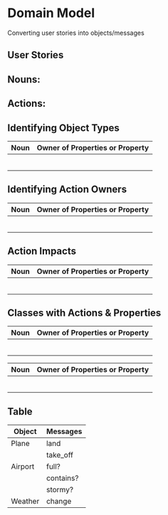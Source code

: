 # Domain Model
Converting user stories into objects/messages

## User Stories
>
>

>
>

>
>

>
>

>
>

>
>

## Nouns:

## Actions:

## Identifying Object Types

| Noun      | Owner of Properties or Property |
|-----------|---------------------------------|
|||
|||
|||
|||
|||
|||

## Identifying Action Owners

| Noun      | Owner of Properties or Property |
|-----------|---------------------------------|
|||
|||
|||
|||
|||
|||

## Action Impacts

| Noun      | Owner of Properties or Property |
|-----------|---------------------------------|
|||
|||
|||
|||
|||
|||

## Classes with Actions & Properties

| Noun      | Owner of Properties or Property |
|-----------|---------------------------------|
|||
|||
|||
|||
|||
|||

| Noun      | Owner of Properties or Property |
|-----------|---------------------------------|
|||
|||
|||
|||
|||
|||

## Table
| Object  | Messages  |
|---------|-----------|
| Plane   | land      |
|         | take_off  |
| Airport | full?     |
|         | contains? |
|         | stormy?   |
| Weather | change    |

